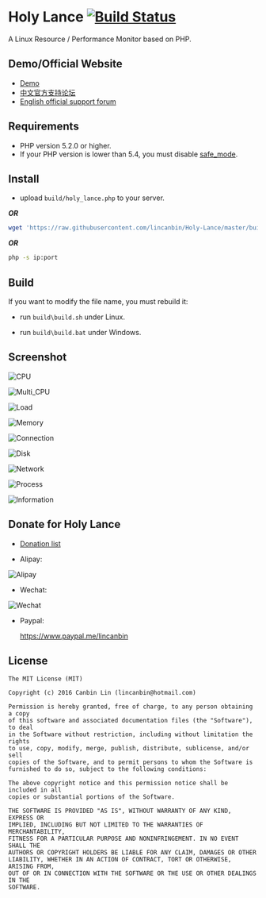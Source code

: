 # Holy Lance    [![Build Status](https://travis-ci.org/lincanbin/Holy-Lance.svg?branch=master)](https://travis-ci.org/lincanbin/Holy-Lance)
A Linux Resource / Performance Monitor based on PHP. 

## Demo/Official Website

* [Demo](http://ipv4.94cb.com/Holy-Lance)
* [中文官方支持论坛](https://www.94cb.com)
* [English official support forum](https://en.94cb.com)

## Requirements

* PHP version 5.2.0 or higher.
* If your PHP version is lower than 5.4, you must disable [safe_mode](http://php.net/manual/en/features.safe-mode.php).

## Install

* upload `build/holy_lance.php` to your server.

*__OR__*

```bash
wget 'https://raw.githubusercontent.com/lincanbin/Holy-Lance/master/build/holy_lance.php' --no-check-certificate
```
*__OR__*
```bash
php -s ip:port
```
## Build

If you want to modify the file name, you must rebuild it: 

* run `build\build.sh` under Linux.

* run `build\build.bat` under Windows.

## Screenshot

![CPU](https://raw.githubusercontent.com/lincanbin/Holy-Lance/master/screenshot/screencapture-ipv4-94cb-Holy-Lance-1474339413531.png)

![Multi_CPU](https://raw.githubusercontent.com/lincanbin/Holy-Lance/master/screenshot/screencapture-ipv4-94cb-Holy-Lance-1477958681909.png)

![Load](https://raw.githubusercontent.com/lincanbin/Holy-Lance/master/screenshot/screencapture-ipv4-94cb-Holy-Lance-1477340144069.png)

![Memory](https://raw.githubusercontent.com/lincanbin/Holy-Lance/master/screenshot/screencapture-ipv4-94cb-Holy-Lance-1474339422092.png)

![Connection](https://raw.githubusercontent.com/lincanbin/Holy-Lance/master/screenshot/screencapture-ipv4-94cb-Holy-Lance-1479270760348.png)

![Disk](https://raw.githubusercontent.com/lincanbin/Holy-Lance/master/screenshot/screencapture-ipv4-94cb-Holy-Lance-1474339395845.png)

![Network](https://raw.githubusercontent.com/lincanbin/Holy-Lance/master/screenshot/screencapture-ipv4-94cb-Holy-Lance-1474339435898.png)

![Process](https://raw.githubusercontent.com/lincanbin/Holy-Lance/master/screenshot/screencapture-ipv4-94cb-Holy-Lance-1474339450668.png)

![Information](https://raw.githubusercontent.com/lincanbin/Holy-Lance/master/screenshot/screencapture-ipv4-94cb-Holy-Lance-1474339466029.png)

## Donate for Holy Lance

* [Donation list](https://www.94cb.com/t/4288)

* Alipay: 

![Alipay](https://www.94cb.com/upload/donate_small.png)

* Wechat: 

![Wechat](https://www.94cb.com/upload/donate_weixin_small.png)

* Paypal: 

  https://www.paypal.me/lincanbin

## License

``` 
The MIT License (MIT)

Copyright (c) 2016 Canbin Lin (lincanbin@hotmail.com)

Permission is hereby granted, free of charge, to any person obtaining a copy
of this software and associated documentation files (the "Software"), to deal
in the Software without restriction, including without limitation the rights
to use, copy, modify, merge, publish, distribute, sublicense, and/or sell
copies of the Software, and to permit persons to whom the Software is
furnished to do so, subject to the following conditions:

The above copyright notice and this permission notice shall be included in all
copies or substantial portions of the Software.

THE SOFTWARE IS PROVIDED "AS IS", WITHOUT WARRANTY OF ANY KIND, EXPRESS OR
IMPLIED, INCLUDING BUT NOT LIMITED TO THE WARRANTIES OF MERCHANTABILITY,
FITNESS FOR A PARTICULAR PURPOSE AND NONINFRINGEMENT. IN NO EVENT SHALL THE
AUTHORS OR COPYRIGHT HOLDERS BE LIABLE FOR ANY CLAIM, DAMAGES OR OTHER
LIABILITY, WHETHER IN AN ACTION OF CONTRACT, TORT OR OTHERWISE, ARISING FROM,
OUT OF OR IN CONNECTION WITH THE SOFTWARE OR THE USE OR OTHER DEALINGS IN THE
SOFTWARE.
```
